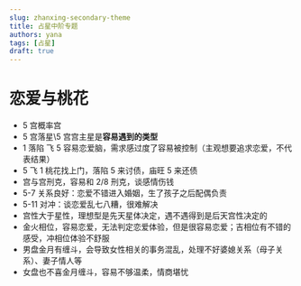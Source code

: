 ```yaml
---
slug: zhanxing-secondary-theme
title: 占星中阶专题
authors: yana
tags: [占星]
draft: true
---
```


# 恋爱与桃花

- 5 宫概率宫
- 5 宫落星\5 宫宫主星是**容易遇到的类型**
- 1 落陷 飞 5 容易恋爱脑，需求感过度了容易被控制（主观想要追求恋爱，不代表结果）
- 5 飞 1 桃花找上门，落陷 5 来讨债，庙旺 5 来还债
- 宫与宫刑克，容易和 2/8 刑克，谈感情伤钱
- 5-7 关系良好：恋爱不错进入婚姻，生了孩子之后配偶负责
- 5-11 对冲：谈恋爱乱七八糟，很难解决
- 宫性大于星性，理想型是先天星体决定，遇不遇得到是后天宫性决定的
- 金火相位，容易恋爱，无法判定恋爱体验，但是很容易恋爱；吉相位有不错的感受，冲相位体验不舒服
- 男盘金月有缠斗，会导致女性相关的事务混乱，处理不好婆媳关系（母子关系）、妻子情人等
- 女盘也不喜金月缠斗，容易不够温柔，情商堪忧

